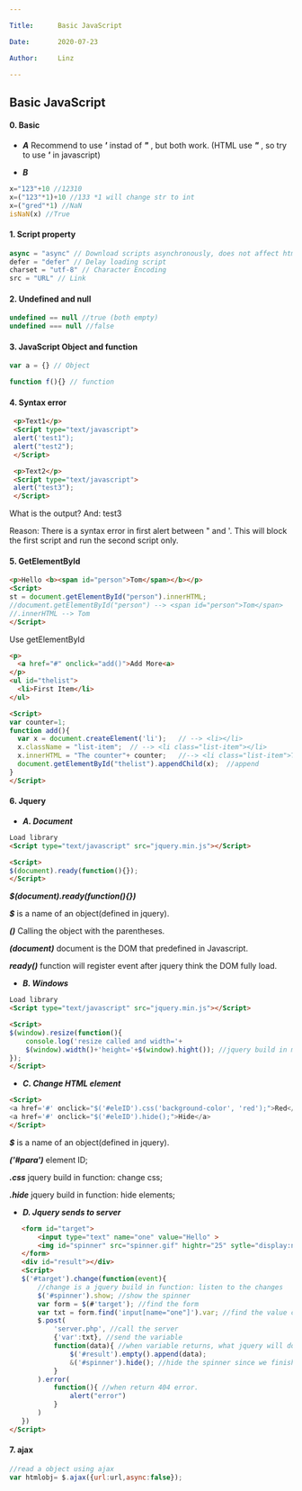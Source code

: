 ```yaml
---

Title:      Basic JavaScript

Date:       2020-07-23

Author:     Linz

---
```


## Basic JavaScript


#### 0. Basic 
- ***A***  Recommend to use ***'*** instad of ***"*** , but both work. (HTML use ***"*** , so try to use ***'*** in javascript)

- ***B*** 

```javascript
x="123"+10 //12310
x=("123"*1)+10 //133 *1 will change str to int
x=("gred"*1) //NaN
isNaN(x) //True
```

#### 1. Script property

```javascript
async = "async" // Download scripts asynchronously, does not affect html 
defer = "defer" // Delay loading script
charset = "utf-8" // Character Encoding
src = "URL" // Link
```

#### 2. Undefined and null

```javascript
undefined == null //true (both empty)
undefined === null //false
```

#### 3. JavaScript Object and function

```javascript
var a = {} // Object

function f(){} // function
```


#### 4. Syntax error

```html
 <p>Text1</p>
 <Script type="text/javascript">
 alert('test1");
 alert("test2");
 </Script>

 <p>Text2</p>
 <Script type="text/javascript">
 alert("test3");
 </Script>
```
 What is the output? And: test3

 Reason: There is a syntax error in first alert between " and '. This will block the first script and run the second script only.


#### 5. GetElementById

 ```html
<p>Hello <b><span id="person">Tom</span></b></p>
<Script>
st = document.getElementById("person").innerHTML;
//document.getElementById("person") --> <span id="person">Tom</span>
//.innerHTML --> Tom
</Script>
 ```

 Use getElementById

  ```html
<p>
    <a href="#" onclick="add()">Add More<a>
</p>
<ul id="thelist">
    <li>First Item</li>
</ul>

<Script>
var counter=1;
function add(){
    var x = document.createElement('li');   // --> <li></li>
    x.className = "list-item";  // --> <li class="list-item"></li>
    x.innerHTML = "The counter"+ counter;   //--> <li class="list-item">The counter 1</li>
    document.getElementById("thelist").appendChild(x);  //append
}
</Script>
 ```

#### 6. Jquery

  - ***A. Document***

```html
Load library
<Script type="text/javascript" src="jquery.min.js"></Script>

<Script>
$(document).ready(function(){});
</Script>
```

***$(document).ready(function(){})***   

***$*** is a name of an object(defined in jquery). 

***()*** Calling the object with the parentheses.

***(document)*** document is the DOM that predefined in Javascript.

***ready()*** function will register event after jquery think the DOM fully load.


 - ***B. Windows***

```html
Load library
<Script type="text/javascript" src="jquery.min.js"></Script>

<Script>
$(window).resize(function(){
    console.log('resize called and width='+
    $(window).width()+'height='+$(window).hight()); //jquery build in method
});
</Script>
```


 - ***C. Change HTML element***

```html
<Script>
<a href='#' onclick="$('#eleID').css('background-color', 'red');">Red</a>
<a href='#' onclick="$('#eleID').hide();">Hide</a>
</Script>
```
***$*** is a name of an object(defined in jquery). 

***('#para')*** element ID;

***.css*** jquery build in function: change css;

***.hide*** jquery build in function: hide elements;


 
- ***D. Jquery sends to server***

 ```html
    <form id="target">
        <input type="text" name="one" value="Hello" >
        <img id="spinner" src="spinner.gif" hightr="25" sytle="display:none;">
    </form>
    <div id="result"></div>
    <Script>
    $('#target').change(function(event){ 
        //change is a jquery build in function: listen to the changes
        $('#spinner').show; //show the spinner
        var form = $(#'target'); //find the form
        var txt = form.find('input[name="one"]').var; //find the value changes
        $.post(
            'server.php', //call the server
            {'var':txt}, //send the variable 
            function(data){ //when variable returns, what jquery will do.
                $('#result').empty().append(data);
                &('#spinner').hide(); //hide the spinner since we finish.
            }
        ).error(
            function(){ //when return 404 error.
                alert("error")
            }
        ) 
    })
</Script>
```

#### 7. ajax
 ```javascript
//read a object using ajax
var htmlobj= $.ajax({url:url,async:false});
```